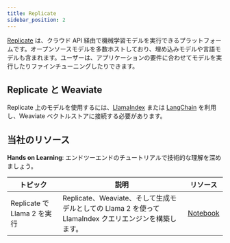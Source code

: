 ```yaml
---
title: Replicate
sidebar_position: 2
---
```


[Replicate](https://replicate.com/) は、クラウド API 経由で機械学習モデルを実行できるプラットフォームです。オープンソースモデルを多数ホストしており、埋め込みモデルや言語モデルも含まれます。ユーザーは、アプリケーションの要件に合わせてモデルを実行したりファインチューニングしたりできます。

## Replicate と Weaviate
Replicate 上のモデルを使用するには、[LlamaIndex](https://docs.llamaindex.ai/en/stable/api_reference/llms/replicate/) または [LangChain](https://python.langchain.com/v0.2/docs/integrations/llms/replicate/) を利用し、Weaviate ベクトルストアに接続する必要があります。

## 当社のリソース
**Hands on Learning**: エンドツーエンドのチュートリアルで技術的な理解を深めましょう。

| トピック | 説明 | リソース |
| --- | --- | --- |
Replicate で Llama 2 を実行 | Replicate、Weaviate、そして生成モデルとしての Llama 2 を使って LlamaIndex クエリエンジンを構築します。 | [Notebook](https://github.com/weaviate/recipes/blob/main/integrations/compute-infrastructure/replicate-llama2/notebook.ipynb) |


